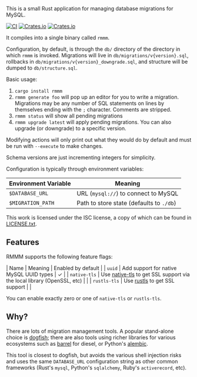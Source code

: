 This is a small Rust application for managing database migrations for MySQL.

[![CI](https://github.com/EasyPost/rmmm/workflows/CI/badge.svg?branch=master)](https://github.com/EasyPost/rmmm/actions/workflows/ci.yml)
[![Crates.io](https://img.shields.io/crates/v/rmmm)](https://crates.io/crates/rmmm)
[![Crates.io](https://img.shields.io/crates/l/rmmm)](LICENSE.txt)

It compiles into a single binary called `rmmm`.

Configuration, by default, is through the `db/` directory of the directory in which `rmmm` is invoked. Migrations will
live in `db/migrations/v{version}.sql`, rollbacks in `db/migrations/v{version}_downgrade.sql`,
and structure will be dumped to `db/structure.sql`.

Basic usage:

 1. `cargo install rmmm`
 1. `rmmm generate foo` will pop up an editor for you to write a migration. Migrations may be any number of SQL statements on lines by themselves ending with the `;` character. Comments are stripped.
 1. `rmmm status` will show all pending migrations
 1. `rmmm upgrade latest` will apply pending migrations. You can also upgrade (or downgrade) to a specific version.

Modifying actions will only print out what they would do by default and must be run with `--execute` to make changes.

Schema versions are just incrementing integers for simplicity.

Configuration is typically through environment variables:

| Environment Variable | Meaning |
|----------------------|---------|
| `$DATABASE_URL` | URL (`mysql://`) to connect to MySQL |
| `$MIGRATION_PATH` | Path to store state (defaults to `./db`) |

This work is licensed under the ISC license, a copy of which can be found in [LICENSE.txt](LICENSE.txt).

Features
--------
RMMM supports the following feature flags:

| Name | Meaning | Enabled by default |
| `uuid` | Add support for native MySQL UUID types | ✓ |
| `native-tls` | Use [native-tls](https://crates.io/crates/native-tls) to get SSL support via the local library (OpenSSL, etc) | |
| `rustls-tls` | Use [rustls](https://crates.io/crates/rustls) to get SSL support | |

You can enable exactly zero or one of `native-tls` or `rustls-tls`.

Why?
----
There are lots of migration management tools. A popular stand-alone choice is
[dogfish](https://github.com/dwb/dogfish); there are also tools using richer libraries for various
ecosystems such as [barrel](https://git.irde.st/spacekookie/barrel) for diesel, or Python's
[alembic](https://alembic.sqlalchemy.org/en/latest/).

This tool is closest to dogfish, but avoids the various shell injection risks and uses the same `DATABASE_URL`
configuration string as other common frameworks (Rust's `mysql`, Python's `sqlalchemy`, Ruby's `activerecord`, etc).
